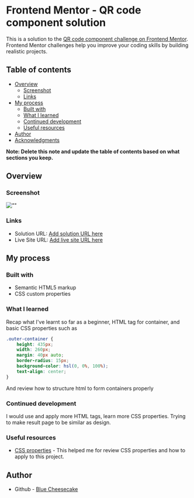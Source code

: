 # Frontend Mentor - QR code component solution

This is a solution to the [QR code component challenge on Frontend Mentor](https://www.frontendmentor.io/challenges/qr-code-component-iux_sIO_H). Frontend Mentor challenges help you improve your coding skills by building realistic projects.

## Table of contents

-   [Overview](#overview)
    -   [Screenshot](#screenshot)
    -   [Links](#links)
-   [My process](#my-process)
    -   [Built with](#built-with)
    -   [What I learned](#what-i-learned)
    -   [Continued development](#continued-development)
    -   [Useful resources](#useful-resources)
-   [Author](#author)
-   [Acknowledgments](#acknowledgments)

**Note: Delete this note and update the table of contents based on what sections you keep.**

## Overview

### Screenshot

![""](/images/screenshot.png)

### Links

-   Solution URL: [Add solution URL here](https://your-solution-url.com)
-   Live Site URL: [Add live site URL here](https://your-live-site-url.com)

## My process

### Built with

-   Semantic HTML5 markup
-   CSS custom properties

### What I learned

Recap what I've learnt so far as a beginner, HTML tag for container, and basic CSS properties such as

```css
.outer-container {
    height: 435px;
    width: 260px;
    margin: 40px auto;
    border-radius: 15px;
    background-color: hsl(0, 0%, 100%);
    text-align: center;
}
```

And review how to structure html to form containers properly

### Continued development

I would use and apply more HTML tags, learn more CSS properties. Trying to make result page to be similar as design.

### Useful resources

-   [CSS properties](https://www.w3schools.com/w3css/defaulT.asp) - This helped me for review CSS properties and how to apply to this project.

## Author

-   Github - [Blue Cheesecake](https://github.com/Blue-Cheesecake)
